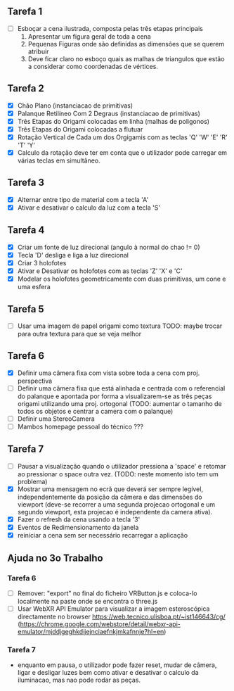 ## Tarefa 1
- [ ] Esboçar a cena ilustrada, composta pelas três etapas principais
    1. Apresentar um figura geral de toda a cena
    1. Pequenas Figuras onde são definidas as dimensões que se querem atribuir
    1. Deve ficar claro no esboço quais as malhas de triangulos que estão a considerar como coordenadas de vértices. 

## Tarefa 2
- [x] Chão Plano (instanciacao de primitivas)
- [x] Palanque Retilíneo Com 2 Degraus (instanciacao de primitivas) 
- [x] Três Etapas do Origami colocadas em linha (malhas de poligonos)
- [x] Três Etapas do Origami colocadas a flutuar 
- [x] Rotação Vertical de Cada um dos Orgigamis com as teclas 'Q' 'W' 'E' 'R' 'T' 'Y'
- [x] Calculo da rotação deve ter em conta que o utilizador pode carregar em várias teclas em simultâneo.

## Tarefa 3
- [x] Alternar entre tipo de material com a tecla 'A' 
- [x] Ativar e desativar o calculo da luz com a tecla 'S'

## Tarefa 4
- [x] Criar um fonte de luz direcional (angulo à normal do chao != 0)
- [x] Tecla 'D' desliga e liga a luz direcional
- [x] Criar 3 holofotes
- [x] Ativar e Desativar os holofotes com as teclas 'Z' 'X' e 'C'
- [x] Modelar os holofotes geometricamente com duas primitivas, um cone e uma esfera

## Tarefa 5
- [ ] Usar uma imagem de papel origami como textura TODO: maybe trocar para outra textura para que se veja melhor

## Tarefa 6
- [x] Definir uma câmera fixa com vista sobre toda a cena com proj. perspectiva
- [ ] Definir uma câmera fixa que está alinhada e centrada com o referencial do palanque e apontada por forma a visualizarem-se as três peças origami utilizando uma proj. ortogonal (TODO: aumentar o tamanho de todos os objetos e centrar a camera com o palanque)
- [ ] Definir uma StereoCamera
- [ ] Mambos homepage pessoal do técnico ??? 

## Tarefa 7
- [ ] Pausar a visualização quando o utilizador pressiona a 'space' e retomar ao pressionar o space outra vez. (TODO: neste momento isto tem um problema)
- [x] Mostrar uma mensagem no ecrã que deverá ser sempre legível, independentemente da posição da câmera e das dimensões do viewport (deve-se recorrer a uma segunda projecao ortogonal e um segundo viewport, esta projecao é independente da camera ativa).
- [x] Fazer o refresh da cena usando a tecla '3' 
- [x] Eventos de Redimensionamento da janela
- [x] reiniciar a cena sem ser necessário recarregar a aplicação

## Ajuda no 3o Trabalho

### Tarefa 6
- [ ] Remover: "export" no final do ficheiro VRButton.js e coloca-lo localmente na paste onde se encontra o three.js
- [ ] Usar WebXR API Emulator para visualizar a imagem esteroscópica directamente no browser https://web.tecnico.ulisboa.pt/~ist146643/cg/ (https://chrome.google.com/webstore/detail/webxr-api-emulator/mjddjgeghkdijejnciaefnkjmkafnnje?hl=en)

### Tarefa 7
- enquanto em pausa, o utilizador pode fazer reset, mudar de câmera, ligar e desligar luzes bem como ativar e desativar o calculo da iluminacao, mas nao pode rodar as peças.
